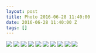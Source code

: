 ```yaml
---
layout: post
title: Photo 2016-06-28 11:40:00
date: 2016-06-28 11:40:00 Z
tags: []
---
```

![](/media/2016/06/146600270564_0.png)
![](/media/2016/06/146600270564_1.png)
![](/media/2016/06/146600270564_2.png)
![](/media/2016/06/146600270564_3.png)
![](/media/2016/06/146600270564_4.png)
![](/media/2016/06/146600270564_5.png)
![](/media/2016/06/146600270564_6.png)
![](/media/2016/06/146600270564_7.png)
![](/media/2016/06/146600270564_8.png)
![](/media/2016/06/146600270564_9.png)
